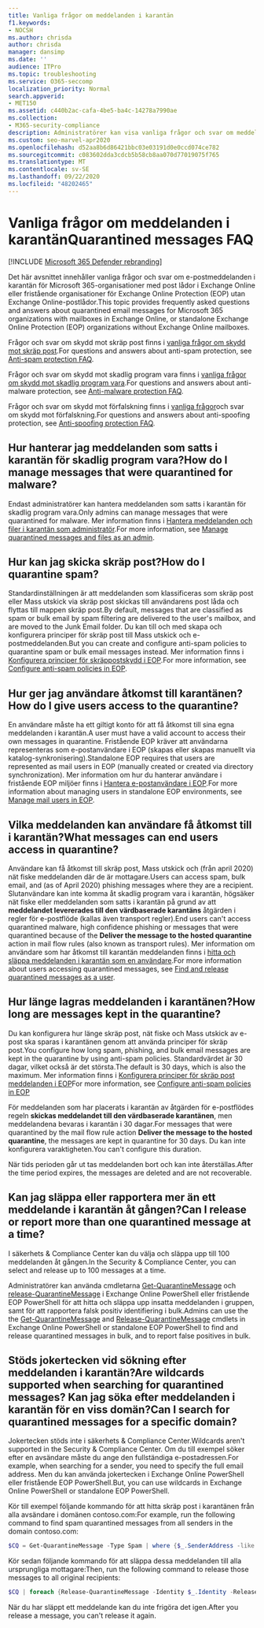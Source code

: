 ```yaml
---
title: Vanliga frågor om meddelanden i karantän
f1.keywords:
- NOCSH
ms.author: chrisda
author: chrisda
manager: dansimp
ms.date: ''
audience: ITPro
ms.topic: troubleshooting
ms.service: O365-seccomp
localization_priority: Normal
search.appverid:
- MET150
ms.assetid: c440b2ac-cafa-4be5-ba4c-14278a7990ae
ms.collection:
- M365-security-compliance
description: Administratörer kan visa vanliga frågor och svar om meddelanden i karantän i Exchange Online Protection (EOP).
ms.custom: seo-marvel-apr2020
ms.openlocfilehash: d52aa8b6d86421bbc03e03191d0e0ccd074ce782
ms.sourcegitcommit: c083602dda3cdcb5b58cb8aa070d77019075f765
ms.translationtype: MT
ms.contentlocale: sv-SE
ms.lasthandoff: 09/22/2020
ms.locfileid: "48202465"
---
```

# <a name="quarantined-messages-faq"></a><span data-ttu-id="d0b8b-103">Vanliga frågor om meddelanden i karantän</span><span class="sxs-lookup"><span data-stu-id="d0b8b-103">Quarantined messages FAQ</span></span>

[!INCLUDE [Microsoft 365 Defender rebranding](../includes/microsoft-defender-for-office.md)]


<span data-ttu-id="d0b8b-104">Det här avsnittet innehåller vanliga frågor och svar om e-postmeddelanden i karantän för Microsoft 365-organisationer med post lådor i Exchange Online eller fristående organisationer för Exchange Online Protection (EOP) utan Exchange Online-postlådor.</span><span class="sxs-lookup"><span data-stu-id="d0b8b-104">This topic provides frequently asked questions and answers about quarantined email messages for Microsoft 365 organizations with mailboxes in Exchange Online, or standalone Exchange Online Protection (EOP) organizations without Exchange Online mailboxes.</span></span>

<span data-ttu-id="d0b8b-105">Frågor och svar om skydd mot skräp post finns i [vanliga frågor om skydd mot skräp post](anti-spam-protection-faq.md).</span><span class="sxs-lookup"><span data-stu-id="d0b8b-105">For questions and answers about anti-spam protection, see [Anti-spam protection FAQ](anti-spam-protection-faq.md).</span></span>

<span data-ttu-id="d0b8b-106">Frågor och svar om skydd mot skadlig program vara finns i [vanliga frågor om skydd mot skadlig program vara](anti-malware-protection-faq-eop.md).</span><span class="sxs-lookup"><span data-stu-id="d0b8b-106">For questions and answers about anti-malware protection, see [Anti-malware protection FAQ](anti-malware-protection-faq-eop.md).</span></span>

<span data-ttu-id="d0b8b-107">Frågor och svar om skydd mot förfalskning finns i [vanliga frågor](anti-spoofing-protection-faq.md)och svar om skydd mot förfalskning.</span><span class="sxs-lookup"><span data-stu-id="d0b8b-107">For questions and answers about anti-spoofing protection, see [Anti-spoofing protection FAQ](anti-spoofing-protection-faq.md).</span></span>

## <a name="how-do-i-manage-messages-that-were-quarantined-for-malware"></a><span data-ttu-id="d0b8b-108">Hur hanterar jag meddelanden som satts i karantän för skadlig program vara?</span><span class="sxs-lookup"><span data-stu-id="d0b8b-108">How do I manage messages that were quarantined for malware?</span></span>

<span data-ttu-id="d0b8b-109">Endast administratörer kan hantera meddelanden som satts i karantän för skadlig program vara.</span><span class="sxs-lookup"><span data-stu-id="d0b8b-109">Only admins can manage messages that were quarantined for malware.</span></span> <span data-ttu-id="d0b8b-110">Mer information finns i [Hantera meddelanden och filer i karantän som administratör](manage-quarantined-messages-and-files.md).</span><span class="sxs-lookup"><span data-stu-id="d0b8b-110">For more information, see [Manage quarantined messages and files as an admin](manage-quarantined-messages-and-files.md).</span></span>

## <a name="how-do-i-quarantine-spam"></a><span data-ttu-id="d0b8b-111">Hur kan jag skicka skräp post?</span><span class="sxs-lookup"><span data-stu-id="d0b8b-111">How do I quarantine spam?</span></span>

<span data-ttu-id="d0b8b-112">Standardinställningen är att meddelanden som klassificeras som skräp post eller Mass utskick via skräp post skickas till användarens post låda och flyttas till mappen skräp post.</span><span class="sxs-lookup"><span data-stu-id="d0b8b-112">By default, messages that are classified as spam or bulk email by spam filtering are delivered to the user's mailbox, and are moved to the Junk Email folder.</span></span> <span data-ttu-id="d0b8b-113">Du kan till och med skapa och konfigurera principer för skräp post till Mass utskick och e-postmeddelanden.</span><span class="sxs-lookup"><span data-stu-id="d0b8b-113">But you can create and configure anti-spam policies to quarantine spam or bulk email messages instead.</span></span> <span data-ttu-id="d0b8b-114">Mer information finns i [Konfigurera principer för skräppostskydd i EOP](configure-your-spam-filter-policies.md).</span><span class="sxs-lookup"><span data-stu-id="d0b8b-114">For more information, see [Configure anti-spam policies in EOP](configure-your-spam-filter-policies.md).</span></span>

## <a name="how-do-i-give-users-access-to-the-quarantine"></a><span data-ttu-id="d0b8b-115">Hur ger jag användare åtkomst till karantänen?</span><span class="sxs-lookup"><span data-stu-id="d0b8b-115">How do I give users access to the quarantine?</span></span>

<span data-ttu-id="d0b8b-116">En användare måste ha ett giltigt konto för att få åtkomst till sina egna meddelanden i karantän.</span><span class="sxs-lookup"><span data-stu-id="d0b8b-116">A user must have a valid account to access their own messages in quarantine.</span></span> <span data-ttu-id="d0b8b-117">Fristående EOP kräver att användarna representeras som e-postanvändare i EOP (skapas eller skapas manuellt via katalog-synkronisering).</span><span class="sxs-lookup"><span data-stu-id="d0b8b-117">Standalone EOP requires that users are represented as mail users in EOP (manually created or created via directory synchronization).</span></span> <span data-ttu-id="d0b8b-118">Mer information om hur du hanterar användare i fristående EOP miljöer finns i [Hantera e-postanvändare i EOP](manage-mail-users-in-eop.md).</span><span class="sxs-lookup"><span data-stu-id="d0b8b-118">For more information about managing users in standalone EOP environments, see [Manage mail users in EOP](manage-mail-users-in-eop.md).</span></span>

## <a name="what-messages-can-end-users-access-in-quarantine"></a><span data-ttu-id="d0b8b-119">Vilka meddelanden kan användare få åtkomst till i karantän?</span><span class="sxs-lookup"><span data-stu-id="d0b8b-119">What messages can end users access in quarantine?</span></span>

<span data-ttu-id="d0b8b-120">Användare kan få åtkomst till skräp post, Mass utskick och (från april 2020) nät fiske meddelanden där de är mottagare.</span><span class="sxs-lookup"><span data-stu-id="d0b8b-120">Users can access spam, bulk email, and (as of April 2020) phishing messages where they are a recipient.</span></span> <span data-ttu-id="d0b8b-121">Slutanvändare kan inte komma åt skadlig program vara i karantän, högsäker nät fiske eller meddelanden som satts i karantän på grund av att **meddelandet levererades till den värdbaserade karantäns** åtgärden i regler för e-postflöde (kallas även transport regler).</span><span class="sxs-lookup"><span data-stu-id="d0b8b-121">End users can't access quarantined malware, high confidence phishing or messages that were quarantined because of the **Deliver the message to the hosted quarantine** action in mail flow rules (also known as transport rules).</span></span> <span data-ttu-id="d0b8b-122">Mer information om användare som har åtkomst till karantän meddelanden finns i [hitta och släppa meddelanden i karantän som en användare](find-and-release-quarantined-messages-as-a-user.md).</span><span class="sxs-lookup"><span data-stu-id="d0b8b-122">For more information about users accessing quarantined messages, see [Find and release quarantined messages as a user](find-and-release-quarantined-messages-as-a-user.md).</span></span>

## <a name="how-long-are-messages-kept-in-the-quarantine"></a><span data-ttu-id="d0b8b-123">Hur länge lagras meddelanden i karantänen?</span><span class="sxs-lookup"><span data-stu-id="d0b8b-123">How long are messages kept in the quarantine?</span></span>

<span data-ttu-id="d0b8b-124">Du kan konfigurera hur länge skräp post, nät fiske och Mass utskick av e-post ska sparas i karantänen genom att använda principer för skräp post.</span><span class="sxs-lookup"><span data-stu-id="d0b8b-124">You configure how long spam, phishing, and bulk email messages are kept in the quarantine by using anti-spam policies.</span></span> <span data-ttu-id="d0b8b-125">Standardvärdet är 30 dagar, vilket också är det största.</span><span class="sxs-lookup"><span data-stu-id="d0b8b-125">The default is 30 days, which is also the maximum.</span></span> <span data-ttu-id="d0b8b-126">Mer information finns i [Konfigurera principer för skräp post meddelanden i EOP](configure-your-spam-filter-policies.md)</span><span class="sxs-lookup"><span data-stu-id="d0b8b-126">For more information, see [Configure anti-spam policies in EOP](configure-your-spam-filter-policies.md)</span></span>

<span data-ttu-id="d0b8b-127">För meddelanden som har placerats i karantän av åtgärden för e-postflödes regeln **skickas meddelandet till den värdbaserade karantänen**, men meddelandena bevaras i karantän i 30 dagar.</span><span class="sxs-lookup"><span data-stu-id="d0b8b-127">For messages that were quarantined by the mail flow rule action **Deliver the message to the hosted quarantine**, the messages are kept in quarantine for 30 days.</span></span> <span data-ttu-id="d0b8b-128">Du kan inte konfigurera varaktigheten.</span><span class="sxs-lookup"><span data-stu-id="d0b8b-128">You can't configure this duration.</span></span>

<span data-ttu-id="d0b8b-129">När tids perioden går ut tas meddelanden bort och kan inte återställas.</span><span class="sxs-lookup"><span data-stu-id="d0b8b-129">After the time period expires, the messages are deleted and are not recoverable.</span></span>

## <a name="can-i-release-or-report-more-than-one-quarantined-message-at-a-time"></a><span data-ttu-id="d0b8b-130">Kan jag släppa eller rapportera mer än ett meddelande i karantän åt gången?</span><span class="sxs-lookup"><span data-stu-id="d0b8b-130">Can I release or report more than one quarantined message at a time?</span></span>

<span data-ttu-id="d0b8b-131">I säkerhets & Compliance Center kan du välja och släppa upp till 100 meddelanden åt gången.</span><span class="sxs-lookup"><span data-stu-id="d0b8b-131">In the Security & Compliance Center, you can select and release up to 100 messages at a time.</span></span>

<span data-ttu-id="d0b8b-132">Administratörer kan använda cmdletarna [Get-QuarantineMessage](https://docs.microsoft.com/powershell/module/exchange/get-quarantinemessage) och [release-QuarantineMessage](https://docs.microsoft.com/powershell/module/exchange/release-quarantinemessage) i Exchange Online PowerShell eller fristående EOP PowerShell för att hitta och släppa upp insatta meddelanden i gruppen, samt för att rapportera falsk positiv identifiering i bulk.</span><span class="sxs-lookup"><span data-stu-id="d0b8b-132">Admins can use the the [Get-QuarantineMessage](https://docs.microsoft.com/powershell/module/exchange/get-quarantinemessage) and [Release-QuarantineMessage](https://docs.microsoft.com/powershell/module/exchange/release-quarantinemessage) cmdlets in Exchange Online PowerShell or standalone EOP PowerShell to find and release quarantined messages in bulk, and to report false positives in bulk.</span></span>

## <a name="are-wildcards-supported-when-searching-for-quarantined-messages-can-i-search-for-quarantined-messages-for-a-specific-domain"></a><span data-ttu-id="d0b8b-133">Stöds jokertecken vid sökning efter meddelanden i karantän?</span><span class="sxs-lookup"><span data-stu-id="d0b8b-133">Are wildcards supported when searching for quarantined messages?</span></span> <span data-ttu-id="d0b8b-134">Kan jag söka efter meddelanden i karantän för en viss domän?</span><span class="sxs-lookup"><span data-stu-id="d0b8b-134">Can I search for quarantined messages for a specific domain?</span></span>

<span data-ttu-id="d0b8b-135">Jokertecken stöds inte i säkerhets & Compliance Center.</span><span class="sxs-lookup"><span data-stu-id="d0b8b-135">Wildcards aren't supported in the Security & Compliance Center.</span></span> <span data-ttu-id="d0b8b-136">Om du till exempel söker efter en avsändare måste du ange den fullständiga e-postadressen.</span><span class="sxs-lookup"><span data-stu-id="d0b8b-136">For example, when searching for a sender, you need to specify the full email address.</span></span> <span data-ttu-id="d0b8b-137">Men du kan använda jokertecken i Exchange Online PowerShell eller fristående EOP PowerShell.</span><span class="sxs-lookup"><span data-stu-id="d0b8b-137">But, you can use wildcards in Exchange Online PowerShell or standalone EOP PowerShell.</span></span>

<span data-ttu-id="d0b8b-138">Kör till exempel följande kommando för att hitta skräp post i karantänen från alla avsändare i domänen contoso.com:</span><span class="sxs-lookup"><span data-stu-id="d0b8b-138">For example, run the following command to find spam quarantined messages from all senders in the domain contoso.com:</span></span>

```powershell
$CQ = Get-QuarantineMessage -Type Spam | where {$_.SenderAddress -like "*@contoso.com"}
```

<span data-ttu-id="d0b8b-139">Kör sedan följande kommando för att släppa dessa meddelanden till alla ursprungliga mottagare:</span><span class="sxs-lookup"><span data-stu-id="d0b8b-139">Then, run the following command to release those messages to all original recipients:</span></span>

```powershell
$CQ | foreach {Release-QuarantineMessage -Identity $_.Identity -ReleaseToAll}
```

<span data-ttu-id="d0b8b-140">När du har släppt ett meddelande kan du inte frigöra det igen.</span><span class="sxs-lookup"><span data-stu-id="d0b8b-140">After you release a message, you can't release it again.</span></span>
